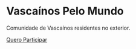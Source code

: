 # Vascaínos Pelo Mundo

Comunidade de Vascaínos residentes no exterior.

[Quero Participar](https://vascainospelomundo.com)